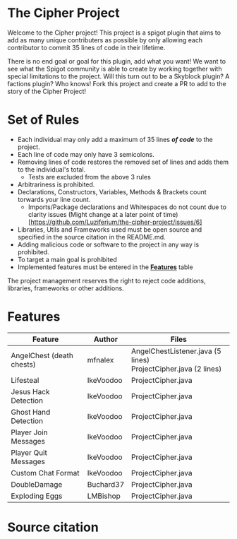 # The Cipher Project

Welcome to the Cipher project! This project is a spigot plugin that aims to add as many unique contributers as possible by
only allowing each contributor to commit 35 lines of code in their lifetime.

There is no end goal or goal for this plugin, add what you want! We want to see what the Spigot community is able to create by
working together with special limitations to the project. Will this turn out to be a Skyblock plugin? A factions plugin? Who knows! Fork this project
and create a PR to add to the story of the Cipher Project!


# Set of Rules
- Each individual may only add a maximum of 35 lines <b><i>of code</i></b> to the project.
- Each line of code may only have 3 semicolons.
- Removing lines of code restores the removed set of lines and adds them to the individual's total.
  - Tests are excluded from the above 3 rules
- Arbitrariness is prohibited.
- Declarations, Constructors, Variables, Methods & Brackets count torwards your line count.
  - Imports/Package declarations and Whitespaces do not count due to clarity issues (Might change at a later point of time) [https://github.com/Luziferium/the-cipher-project/issues/6]
- Libraries, Utils and Frameworks used must be open source and specified in the source citation in the README.md.
- Adding malicious code or software to the project in any way is prohibited.
- To target a main goal is prohibited
- Implemented features must be entered in the <b>[Features](#Features)</b> table

The project management reserves the right to reject code additions, libraries, frameworks or other additions.

# Features
| Feature              | Author         | Files
|----------------------|----------------|--------
| AngelChest (death chests) | mfnalex | AngelChestListener.java (5 lines)<br>ProjectCipher.java (2 lines)
| Lifesteal            | IkeVoodoo      | ProjectCipher.java
| Jesus Hack Detection | IkeVoodoo      | ProjectCipher.java
| Ghost Hand Detection | IkeVoodoo      | ProjectCipher.java
| Player Join Messages | IkeVoodoo      | ProjectCipher.java
| Player Quit Messages | IkeVoodoo      | ProjectCipher.java
| Custom Chat Format   | IkeVoodoo      | ProjectCipher.java
| DoubleDamage         | Buchard37      | ProjectCipher.java
| Exploding Eggs       | LMBishop       | ProjectCipher.java

# Source citation
